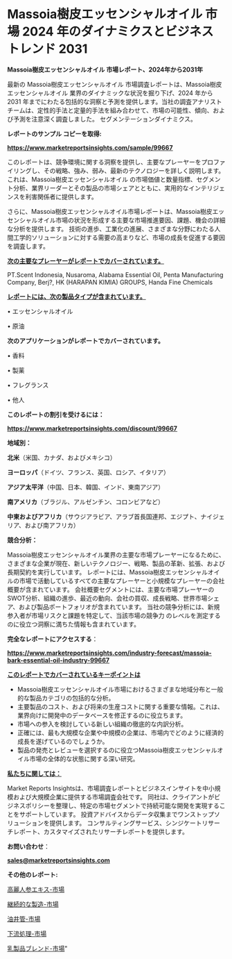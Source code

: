# Massoia樹皮エッセンシャルオイル 市場 2024 年のダイナミクスとビジネストレンド 2031

<strong>Massoia樹皮エッセンシャルオイル 市場レポート、2024年から2031年</strong>

最新の Massoia樹皮エッセンシャルオイル 市場調査レポートは、Massoia樹皮エッセンシャルオイル 業界のダイナミックな状況を掘り下げ、2024 年から 2031 年までにわたる包括的な洞察と予測を提供します。当社の調査アナリスト チームは、定性的手法と定量的手法を組み合わせて、市場の可能性、傾向、および予測を注意深く調査しました。 セグメンテーションダイナミクス。



<strong>レポートのサンプル コピーを取得:</strong> <a href=https://www.marketreportsinsights.com/sample/99667>

<strong><u>https://www.marketreportsinsights.com/sample/99667</u></strong></a>

このレポートは、競争環境に関する洞察を提供し、主要なプレーヤーをプロファイリングし、その戦略、強み、弱み、最新のテクノロジーを詳しく説明します。 これは、Massoia樹皮エッセンシャルオイル の市場価値と数量指標、セグメント分析、業界リーダーとその製品の市場シェアとともに、実用的なインテリジェンスを利害関係者に提供します。

さらに、Massoia樹皮エッセンシャルオイル市場レポートは、Massoia樹皮エッセンシャルオイル市場の状況を形成する主要な市場推進要因、課題、機会の詳細な分析を提供します。 技術の進歩、工業化の進展、さまざまな分野にわたる人間工学的ソリューションに対する需要の高まりなど、市場の成長を促進する要因を調査します。



<strong><u>次の主要なプレーヤーがレポートでカバーされています。</u></strong>

PT.Scent Indonesia, Nusaroma, Alabama Essential Oil, Penta Manufacturing Company, Berj?, HK (HARAPAN KIMIA) GROUPS, Handa Fine Chemicals



<strong><u><b>レポートには、次の製品タイプが含まれています。</b></u></strong>

• エッセンシャルオイル

• 原油



<strong><b>次のアプリケーションがレポートでカバーされています。</b></strong>

• 香料

• 製薬

• フレグランス

• 他人



<strong><b>このレポートの割引を受けるには：</b></strong><a href=https://www.marketreportsinsights.com/discount/99667>

<strong><u>https://www.marketreportsinsights.com/discount/99667</u></strong></a>



<strong>地域別：</strong>



<strong>北米</strong>（米国、カナダ、およびメキシコ）



<strong>ヨーロッパ</strong>（ドイツ、フランス、英国、ロシア、イタリア）



<strong>アジア太平洋</strong>（中国、日本、韓国、インド、東南アジア）



<strong>南アメリカ</strong>（ブラジル、アルゼンチン、コロンビアなど）



<strong>中東およびアフリカ</strong>（サウジアラビア、アラブ首長国連邦、エジプト、ナイジェリア、および南アフリカ）



<strong>競合分析：</strong>

Massoia樹皮エッセンシャルオイル業界の主要な市場プレーヤーになるために、さまざまな企業が現在、新しいテクノロジー、戦略、製品の革新、拡張、および長期契約を実行しています。 レポートには、Massoia樹皮エッセンシャルオイルの市場で活動しているすべての主要なプレーヤーと小規模なプレーヤーの会社概要が含まれています。 会社概要セグメントには、主要な市場プレーヤーのSWOT分析、組織の進歩、最近の動向、会社の買収、成長戦略、世界市場シェア、および製品ポートフォリオが含まれています。 当社の競争分析には、新規参入者が市場リスクと課題を特定して、当該市場の競争力 のレベルを測定するのに役立つ洞察に満ちた情報も含まれています。



<strong>完全なレポートにアクセスする</strong>：

<a href=https://www.marketreportsinsights.com/industry-forecast/massoia-bark-essential-oil-industry-99667>

<strong><u>https://www.marketreportsinsights.com/industry-forecast/massoia-bark-essential-oil-industry-99667</u></strong></a>



<strong><u><b>このレポートでカバーされているキーポイントは</b></u></strong>
<ul>
  <li>Massoia樹皮エッセンシャルオイル市場におけるさまざまな地域分布と一般的な製品カテゴリの包括的な分析。</li>
  <li>主要製品のコスト、および将来の生産コストに関する重要な情報。これは、業界向けに開発中のデータベースを修正するのに役立ちます。</li>
  <li>市場への参入を検討している新しい組織の徹底的な内訳分析。</li>
  <li>正確には、最も大規模な企業や中規模の企業は、市場内でどのように経済的成長を遂げているのでしょうか。</li>
  <li>製品の発売とレビューを選択するのに役立つMassoia樹皮エッセンシャルオイル市場の全体的な状態に関する深い研究。</li>
</ul>


<strong><u><b>私たちに関しては：</b></u></strong>

Market Reports Insightsは、市場調査レポートとビジネスインサイトを中小規模および大規模企業に提供する市場調査会社です。 同社は、クライアントがビジネスポリシーを整理し、特定の市場セグメントで持続可能な開発を実現することをサポートしています。 投資アドバイスからデータ収集までワンストップソリューションを提供します。 コンサルティングサービス、シンジケートリサーチレポート、カスタマイズされたリサーチレポートを提供します。



<strong><b>お問い合わせ</b></strong>：

<a href=mailto:sales@marketreportsinsights.com>

<strong><u>sales@marketreportsinsights.com</u></strong></a>



<strong>その他のレポート:</strong>

<a href=https://www.linkedin.com/pulse/高麗人参エキス-市場-2023-推進要因と成長機会-2030-analytics-achievers-24-analysis-bla7c/>高麗人参エキス-市場</a>

<a href=https://www.linkedin.com/pulse/継続的な製造-市場-2023-総合分析と事業成長戦略-2030-analytics-achievers-24-analysis-wuwof/>継続的な製造-市場</a>

<a href=https://www.linkedin.com/pulse/油井管-市場-2023-競争分析と事業成長-2030-trend-tracking-toolbox-24-analysis-em3rf/>油井管-市場</a>

<a href=https://www.linkedin.com/pulse/下流処理-市場-2023-最新の-cagr-および成長分析-2030-v0dvf/>下流処理-市場</a>

<a href=https://www.linkedin.com/pulse/乳製品ブレンド-市場-2023-新興市場-将来の動向と市場需要-2030-pr-news-hub-jb6bf/>乳製品ブレンド-市場</a>"
